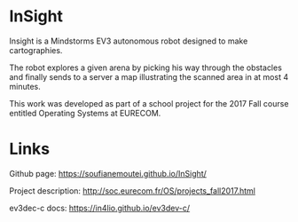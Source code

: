 # InSight

Insight is a Mindstorms EV3 autonomous robot designed to make cartographies.

The robot explores a given arena by picking his way through the obstacles and finally sends to a server a map illustrating the scanned area in at most 4 minutes.

This work was developed as part of a school project for the 2017 Fall course entitled Operating Systems at EURECOM.

# Links

Github page:
https://soufianemoutei.github.io/InSight/

Project description:
http://soc.eurecom.fr/OS/projects_fall2017.html

ev3dec-c docs:
https://in4lio.github.io/ev3dev-c/
